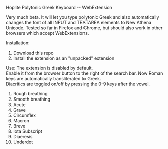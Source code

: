 Hoplite Polytonic Greek Keyboard -- WebExtension

Very much beta.  It will let you type polytonic Greek and also automatically changes the font of all INPUT and TEXTAREA elements to New Athena Unicode.  Tested so far in Firefox and Chrome, but should also work in other browsers which accept WebExtensions.

Installation:
1. Download this repo
2. Install the extension as an "unpacked" extension

Use:
The extension is disabled by default.  
Enable it from the browser button to the right of the search bar.
Now Roman keys are automatically transliterated to Greek.  
Diacritics are toggled on/off by pressing the 0-9 keys after the vowel.
1. Rough breathing
2. Smooth breathing
3. Acute
4. Grave
5. Circumflex
6. Macron
7. Breve
8. Iota Subscript
9. Diaeresis
10. Underdot
